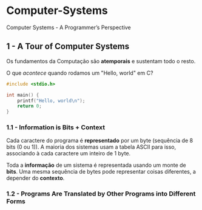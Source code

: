 # Computer-Systems

Computer Systems - A Programmer’s Perspective

## 1 - A Tour of Computer Systems

Os fundamentos da Computação são **atemporais** e sustentam todo o resto.

O que *acontece* quando rodamos um "Hello, world" em C?

```C
#include <stdio.h>

int main() {
    printf("Hello, world\n");
    return 0;
}
```

### 1.1 - Information is Bits + Context
Cada caractere do programa é **representado** por um byte (sequência de 8 bits (0 ou 1)). A maioria dos sistemas usam a tabela ASCII para isso, associando à cada caractere um inteiro de 1 byte.

Toda a **informação** de um sistema é representada usando um monte de **bits**. Uma mesma sequência de bytes pode representar coisas diferentes, a depender do **contexto**.

### 1.2 - Programs Are Translated by Other Programs into Different Forms




